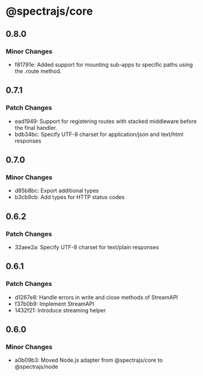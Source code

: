 # @spectrajs/core

## 0.8.0

### Minor Changes

- f81791e: Added support for mounting sub-apps to specific paths using the .route method.

## 0.7.1

### Patch Changes

- ead1949: Support for registering routes with stacked middleware before the final handler.
- bdb34bc: Specify UTF-8 charset for application/json and text/html responses

## 0.7.0

### Minor Changes

- d85b8bc: Export additional types
- b3cb9cb: Add types for HTTP status codes

## 0.6.2

### Patch Changes

- 32aee2a: Specify UTF-8 charset for text/plain responses

## 0.6.1

### Patch Changes

- d1267e8: Handle errors in write and close methods of StreamAPI
- f37b0b9: Implement StreamAPI
- 1432f21: Introduce streaming helper

## 0.6.0

### Minor Changes

- a0b09b3: Moved Node.js adapter from @spectrajs/core to @spectrajs/node
